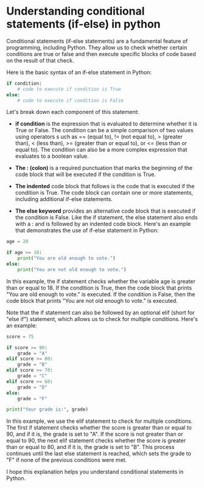  
#  Understanding conditional statements (if-else) in python

 Conditional statements (if-else statements) are a fundamental feature of programming, including Python. They allow us to check whether certain conditions are true or false and then execute specific blocks of code based on the result of that check.

Here is the basic syntax of an if-else statement in Python:

```python
if condition:
    # code to execute if condition is True
else:
    # code to execute if condition is False
```

Let's break down each component of this statement:

- **if condition** is the expression that is evaluated to determine whether it is True or False. The condition can be a simple comparison of two values using operators s
uch as == (equal to), != (not equal to), > (greater than), < (less than), >= (greater than or equal to), or <= (less than or equal to). 
The condition can also be a more complex expression that evaluates to a boolean value.

- **The : (colon)** is a required punctuation that marks the beginning of the code block that will be executed if the condition is True.

- **The indented** code block that follows is the code that is executed if the condition is True. The code block can contain one or more statements, 
including additional if-else statements.

- **The else keyword** provides an alternative code block that is executed if the condition is False. Like the if statement, the else statement also ends with a : and is followed by an indented code block.
Here's an example that demonstrates the use of if-else statement in Python:

```python
age = 20

if age >= 18:
    print("You are old enough to vote.")
else:
    print("You are not old enough to vote.")
```
In this example, the if statement checks whether the variable age is greater than or equal to 18. If the condition is True, then the code block that prints 
"You are old enough to vote." is executed. If the condition is False, then the code block that prints "You are not old enough to vote." is executed.

Note that the if statement can also be followed by an optional elif (short for "else if") statement, which allows us to check for multiple conditions.
Here's an example:

```python
score = 75

if score >= 90:
    grade = "A"
elif score >= 80:
    grade = "B"
elif score >= 70:
    grade = "C"
elif score >= 60:
    grade = "D"
else:
    grade = "F"

print("Your grade is:", grade)
```
In this example, we use the elif statement to check for multiple conditions. The first if statement checks whether the score is greater than or equal to 90, 
and if it is, the grade is set to "A". If the score is not greater than or equal to 90, the next elif statement checks whether the score is greater than or
equal to 80, and if it is, the grade is set to "B". This process continues until the last else statement is reached, which sets the grade to "F" if none of
the previous conditions were met.

I hope this explanation helps you understand conditional statements in Python.
